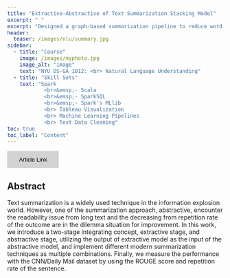 ```yaml
---
title: "Extractive-Abstractive of Text Summarization Stacking Model"
excerpt: " "
excerpt: "Designed a graph-based summarization pipeline to reduce word repetition by fine-tuning a pretrained Seq2Seq model"
header:
  teaser: /images/nlu/summary.jpg
sidebar:
  - title: "Course"
    image: /images/myphoto.jpg
    image_alt: "image"
    text: "NYU DS-GA 1012: <br> Natural Language Understanding"
  - title: "Skill Sets"
    text: "Spark
    		<br>&emsp;- Scala
    		<br>&emsp;- SparkSQL
    		<br>&emsp;- Spark's MLlib
    		<br> Tableau Visualization
    		<br> Machine Learning Pipelines
    		<br> Text Data Cleaning"
toc: true
toc_label: "Content"
---
```

<p></p>
<button type="button" class="btn btn-secondary btn-sm" onclick=" relocate_home()" style="width:120px;height:40px;border:2px blue none;background-color:lightgrey;">Article Link</button>

<script>
function relocate_home()
{
     location.href = "https://garylkl.github.io/pdf_files/nlu_final.pdf";
} 
</script>

## Abstract

Text summarization is a widely used technique in the information explosion world. However, one of the summarization approach, abstractive, encounter the readability issue from long text and the decreasing from repetition rate of the outcome are in the dilemma situation for improvement. In this work, we introduce a two-stage integrating concept, extractive stage, and abstractive stage, utilizing the output of extractive model as the input of the abstractive model, and implement different modern summarization techniques as multiple combinations. Finally, we measure the performance with the CNN/Daily Mail dataset by using the ROUGE score and repetition rate of the sentence.

